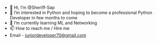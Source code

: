 - 👋 Hi, I’m @Sheriff-Sap
- 👀 I’m interested in Python and hoping to become a professional Python Developer in few months to come
- 🌱 I’m currently learning ML and Networking
- 📫 How to reach me / Hire me
- Email - juniordeveloper70@gmail.com
<!---
Sheriff-Sap/Sheriff-Sap is a ✨ special ✨ repository because its `README.md` (this file) appears on your GitHub profile.
You can click the Preview link to take a look at your changes.
--->
